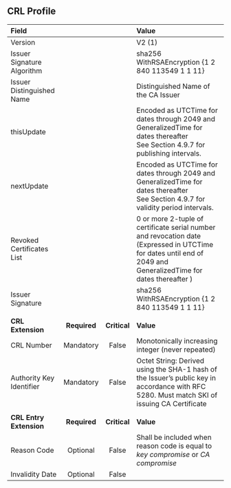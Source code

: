 ## CRL Profile

| **Field** |       |       | **Value**                             |
| :-------- | :---: | :---: | :-------------------------------     |
| Version   |       |       | V2 (1)                                 |
| Issuer Signature Algorithm   |       |       |  sha256 WithRSAEncryption {1 2 840 113549 1 1 11}  |
| Issuer Distinguished Name   |       |       |  Distinguished Name of the CA Issuer |
| thisUpdate   |       |       | Encoded as UTCTime for dates through 2049 and GeneralizedTime for dates thereafter <br> See Section 4.9.7 for publishing intervals.  |
| nextUpdate   |       |       | Encoded as UTCTime for dates through 2049 and GeneralizedTime for dates thereafter <br> See Section 4.9.7 for validity period intervals. |
| Revoked Certificates List   |       |       |  0 or more 2-tuple of certificate serial number and revocation date (Expressed in UTCTime for dates until end of 2049 and GeneralizedTime for dates thereafter )  |
| Issuer Signature   |       |       |   sha256 WithRSAEncryption {1 2 840 113549 1 1 11}    |
|               |                 |              |                                       |
| **CRL Extension** |  **Required**   | **Critical** | **Value**                             |
| CRL Number  | Mandatory | False | Monotonically increasing integer (never repeated) |
| Authority Key Identifier   | Mandatory | False | Octet String: Derived using the SHA-1 hash of the Issuer’s public key in accordance with RFC 5280.  Must match SKI of issuing CA Certificate |
|               |                 |              |                                       |
| **CRL Entry Extension** |  **Required**   | **Critical** | **Value**  |
| Reason Code  | Optional | False |  Shall be included when reason code is equal to _key compromise_ or _CA compromise_ |
| Invalidity Date   | Optional | False |  |

